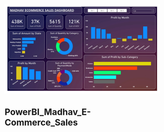 ![logo](https://github.com/Shoaib9288/PowerBI_Madhav_E-Commerce_Sales/blob/main/Dashboard%20Analytics_page-0001.jpg)
# PowerBI_Madhav_E-Commerce_Sales


